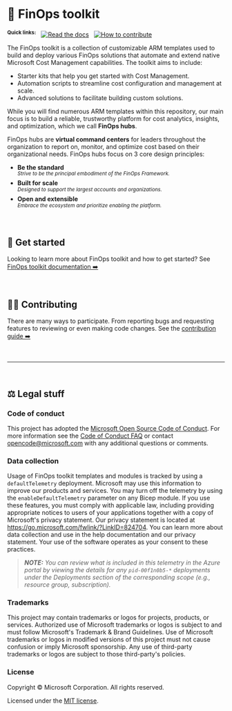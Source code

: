 # 🧰 FinOps toolkit

<sup>**Quick links:**</sup> &nbsp; [![Read the docs](https://img.shields.io/badge/-Read_the_docs_›-090)](https://aka.ms/finops/toolkit) &nbsp; [![How to contribute](https://img.shields.io/badge/-How_to_contribute_›-609)](./CONTRIBUTING.md)

The FinOps toolkit is a collection of customizable ARM templates used to build and deploy various FinOps solutions that automate and extend native Microsoft Cost Management capabilities. The toolkit aims to include:

- Starter kits that help you get started with Cost Management.
- Automation scripts to streamline cost configuration and management at scale.
- Advanced solutions to facilitate building custom solutions.

While you will find numerous ARM templates within this repository, our main focus is to build a reliable, trustworthy platform for cost analytics, insights, and optimization, which we call **FinOps hubs**.

FinOps hubs are **virtual command centers** for leaders throughout the organization to report on, monitor, and optimize cost based on their organizational needs. FinOps hubs focus on 3 core design principles:

- **Be the standard**<br>_<sup>Strive to be the principal embodiment of the FinOps Framework.</sup>_
- **Built for scale**<br>_<sup>Designed to support the largest accounts and organizations.</sup>_
- **Open and extensible**<br>_<sup>Embrace the ecosystem and prioritize enabling the platform.</sup>_

<br>

## 📗 Get started

Looking to learn more about FinOps toolkit and how to get started? See [FinOps toolkit documentation ➡️](https://aka.ms/finops/toolkit)

<br>

## 👩‍💻 Contributing

There are many ways to participate. From reporting bugs and requesting features to reviewing or even making code changes. See the [contribution guide ➡️](./CONTRIBUTING.md)

<br>

---

<br>

## ⚖️ Legal stuff

### Code of conduct

This project has adopted the [Microsoft Open Source Code of Conduct](https://opensource.microsoft.com/codeofconduct/). For more information see the [Code of Conduct FAQ](https://opensource.microsoft.com/codeofconduct/faq/) or contact [opencode@microsoft.com](mailto:opencode@microsoft.com) with any additional questions or comments.

### Data collection

Usage of FinOps toolkit templates and modules is tracked by using a `defaultTelemetry` deployment. Microsoft may use this information to improve our products and services. You may turn off the telemetry by using the `enableDefaultTelemetry` parameter on any Bicep module. If you use these features, you must comply with applicable law, including providing appropriate notices to users of your applications together with a copy of Microsoft's privacy statement. Our privacy statement is located at https://go.microsoft.com/fwlink/?LinkID=824704. You can learn more about data collection and use in the help documentation and our privacy statement. Your use of the software operates as your consent to these practices.

> _**NOTE:** You can review what is included in this telemetry in the Azure portal by viewing the details for any `pid-00f1n0b5-*` deployments under the Deployments section of the corresponding scope (e.g., resource group, subscription)._

### Trademarks

This project may contain trademarks or logos for projects, products, or services. Authorized use of Microsoft trademarks or logos is subject to and must follow Microsoft's Trademark & Brand Guidelines. Use of Microsoft trademarks or logos in modified versions of this project must not cause confusion or imply Microsoft sponsorship. Any use of third-party trademarks or logos are subject to those third-party's policies.

### License

Copyright © Microsoft Corporation. All rights reserved.

Licensed under the [MIT license](LICENSE).
